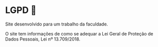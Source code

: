 # LGPD :closed_lock_with_key:
Site desenvolvido para um trabalho da faculdade. 

O site tem informações de como se adequar a Lei Geral de Proteção de Dados Pessoais, Lei nº 13.709/2018. 




